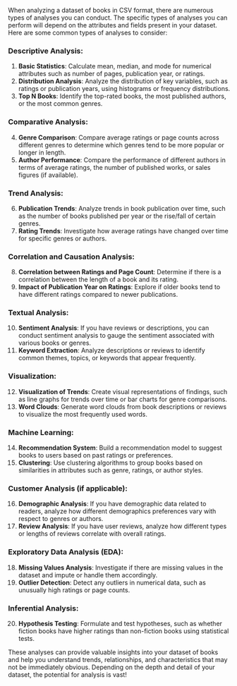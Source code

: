When analyzing a dataset of books in CSV format, there are numerous types of analyses you can conduct. The specific types of analyses you can perform will depend on the attributes and fields present in your dataset. Here are some common types of analyses to consider:

### Descriptive Analysis:
1. **Basic Statistics**: Calculate mean, median, and mode for numerical attributes such as number of pages, publication year, or ratings.
2. **Distribution Analysis**: Analyze the distribution of key variables, such as ratings or publication years, using histograms or frequency distributions.
3. **Top N Books**: Identify the top-rated books, the most published authors, or the most common genres.

### Comparative Analysis:
4. **Genre Comparison**: Compare average ratings or page counts across different genres to determine which genres tend to be more popular or longer in length.
5. **Author Performance**: Compare the performance of different authors in terms of average ratings, the number of published works, or sales figures (if available).

### Trend Analysis:
6. **Publication Trends**: Analyze trends in book publication over time, such as the number of books published per year or the rise/fall of certain genres.
7. **Rating Trends**: Investigate how average ratings have changed over time for specific genres or authors.

### Correlation and Causation Analysis:
8. **Correlation between Ratings and Page Count**: Determine if there is a correlation between the length of a book and its rating.
9. **Impact of Publication Year on Ratings**: Explore if older books tend to have different ratings compared to newer publications.

### Textual Analysis:
10. **Sentiment Analysis**: If you have reviews or descriptions, you can conduct sentiment analysis to gauge the sentiment associated with various books or genres.
11. **Keyword Extraction**: Analyze descriptions or reviews to identify common themes, topics, or keywords that appear frequently.

### Visualization:
12. **Visualization of Trends**: Create visual representations of findings, such as line graphs for trends over time or bar charts for genre comparisons.
13. **Word Clouds**: Generate word clouds from book descriptions or reviews to visualize the most frequently used words.

### Machine Learning:
14. **Recommendation System**: Build a recommendation model to suggest books to users based on past ratings or preferences.
15. **Clustering**: Use clustering algorithms to group books based on similarities in attributes such as genre, ratings, or author styles.

### Customer Analysis (if applicable):
16. **Demographic Analysis**: If you have demographic data related to readers, analyze how different demographics preferences vary with respect to genres or authors.
17. **Review Analysis**: If you have user reviews, analyze how different types or lengths of reviews correlate with overall ratings.

### Exploratory Data Analysis (EDA):
18. **Missing Values Analysis**: Investigate if there are missing values in the dataset and impute or handle them accordingly.
19. **Outlier Detection**: Detect any outliers in numerical data, such as unusually high ratings or page counts.

### Inferential Analysis:
20. **Hypothesis Testing**: Formulate and test hypotheses, such as whether fiction books have higher ratings than non-fiction books using statistical tests.

These analyses can provide valuable insights into your dataset of books and help you understand trends, relationships, and characteristics that may not be immediately obvious. Depending on the depth and detail of your dataset, the potential for analysis is vast!